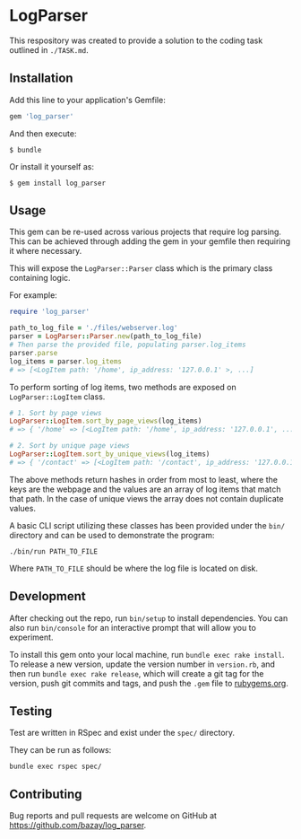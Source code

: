 # LogParser

This respository was created to provide a solution to the coding task outlined in `./TASK.md`.

## Installation

Add this line to your application's Gemfile:

```ruby
gem 'log_parser'
```

And then execute:

    $ bundle

Or install it yourself as:

    $ gem install log_parser

## Usage

This gem can be re-used across various projects that require log parsing. This can be achieved through adding the gem in your gemfile then requiring it where necessary.

This will expose the `LogParser::Parser` class which is the primary class containing logic.

For example:

```ruby
require 'log_parser'

path_to_log_file = './files/webserver.log'
parser = LogParser::Parser.new(path_to_log_file)
# Then parse the provided file, populating parser.log_items
parser.parse
log_items = parser.log_items
# => [<LogItem path: '/home', ip_address: '127.0.0.1' >, ...]
```

To perform sorting of log items, two methods are exposed on `LogParser::LogItem` class.

```ruby
# 1. Sort by page views
LogParser::LogItem.sort_by_page_views(log_items)
# => { '/home' => [<LogItem path: '/home', ip_address: '127.0.0.1', ...] }

# 2. Sort by unique page views
LogParser::LogItem.sort_by_unique_views(log_items)
# => { '/contact' => [<LogItem path: '/contact', ip_address: '127.0.0.1', ...] }
```

The above methods return hashes in order from most to least, where the keys are the webpage and the values are an array of log items that match that path. In the case of unique views the array does not contain duplicate values.

A basic CLI script utilizing these classes has been provided under the `bin/` directory and can be used to demonstrate the program:

    ./bin/run PATH_TO_FILE

Where `PATH_TO_FILE` should be where the log file is located on disk.

## Development

After checking out the repo, run `bin/setup` to install dependencies. You can also run `bin/console` for an interactive prompt that will allow you to experiment.

To install this gem onto your local machine, run `bundle exec rake install`. To release a new version, update the version number in `version.rb`, and then run `bundle exec rake release`, which will create a git tag for the version, push git commits and tags, and push the `.gem` file to [rubygems.org](https://rubygems.org).

## Testing

Test are written in RSpec and exist under the `spec/` directory.

They can be run as follows:

    bundle exec rspec spec/

## Contributing

Bug reports and pull requests are welcome on GitHub at https://github.com/bazay/log_parser.
